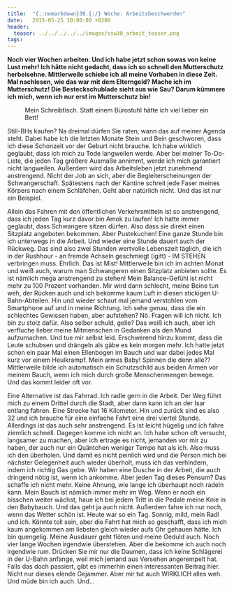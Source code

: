 ```yaml
---
title:  "{::nomarkdown}30.{:/} Woche: Arbeitsbeschwerden"
date:   2015-05-25 10:00:00 +0200
header:
  teaser: ../../../../../images/ssw30_arbeit_teaser.png
tags:
---
```

**Noch vier Wochen arbeiten. Und ich habe jetzt schon sowas von keine Lust mehr! Ich hätte nicht gedacht, dass ich so schnell den Mutterschutz herbeisehne. Mittlerweile schiebe ich all meine Vorhaben in diese Zeit. Mal nachlesen, wie das war mit dem Elterngeld? Mache ich im Mutterschutz! Die Besteckschublade sieht aus wie Sau? Darum kümmere ich mich, wenn ich nur erst im Mutterschutz bin!**

<figure>
  <img src="../../../../../images/ssw30_arbeit.jpg" alt="">
  <figcaption>Mein Schreibtisch. Statt einem Bürostuhl hätte ich viel lieber ein Bett!</figcaption>
</figure>

Still-BHs kaufen? Na dreimal dürfen Sie raten, wann das auf meiner Agenda steht. Dabei habe ich die letzten Monate Stein und Bein geschworen, dass ich diese Schonzeit vor der Geburt nicht brauche. Ich habe wirklich geglaubt, dass ich mich zu Tode langweilen werde. Aber bei meiner To-Do-Liste, die jeden Tag größere Ausmaße annimmt, werde ich mich garantiert nicht langweilen. Außerdem wird das Arbeitsleben jetzt zunehmend anstrengend. Nicht der Job an sich, aber die Begleiterscheinungen der Schwangerschaft. Spätestens nach der Kantine schreit jede Faser meines Körpers nach einem Schläfchen. Geht aber natürlich nicht. Und das ist nur ein Beispiel.

Allein das Fahren mit den öffentlichen Verkehrsmitteln ist so anstrengend, dass ich jeden Tag kurz davor bin Amok zu laufen! Ich hatte immer geglaubt, dass Schwangere sitzen dürfen. Also dass sie direkt einen Sitzplatz angeboten bekommen. Aber Pustekuchen! Eine ganze Stunde bin ich unterwegs in die Arbeit. Und wieder eine Stunde dauert auch der Rückweg. Das sind also zwei Stunden wertvolle Lebenszeit täglich, die ich in der Rushhour - an fremde Achseln geschmiegt (igitt) - IM STEHEN verbringen muss. Ehrlich. Das ist Mist! Mittlerweile bin ich im achten Monat und weiß auch, warum man Schwangeren einen Sitzplatz anbieten sollte. Es ist nämlich mega anstrengend zu stehen! Mein Balance-Gefühl ist nicht mehr zu 100 Prozent vorhanden. Mir wird dann schlecht, meine Beine tun weh, der Rücken auch und ich bekomme kaum Luft in diesen stickigen U-Bahn-Abteilen. Hin und wieder schaut mal jemand verstohlen vom Smartphone auf und in meine Richtung. Ich sehe genau, dass die ein schlechtes Gewissen haben, aber aufstehen? Nö. Fragen will ich nicht. Ich bin zu stolz dafür. Also selber schuld, gelle? Das weiß ich auch, aber ich verfluche lieber meine Mitmenschen in Gedanken als den Mund aufzumachen. Und tue mir selbst leid. Erschwerend hinzu kommt, dass die Leute schubsen und drängeln als gäbe es kein morgen mehr. Ich hatte jetzt schon ein paar Mal einen Ellenbogen im Bauch und war dabei jedes Mal kurz vor einem Heulkrampf. Mein armes Baby! Spinnen die denn alle?? Mittlerweile bilde ich automatisch ein Schutzschild aus beiden Armen vor meinem Bauch, wenn ich mich durch große Menschenmengen bewege. Und das kommt leider oft vor.

Eine Alternative ist das Fahrrad. Ich radle gern in die Arbeit. Der Weg führt mich zu einem Drittel durch die Stadt, aber dann kann ich an der Isar entlang fahren. Eine Strecke hat 16 Kilometer. Hin und zurück sind es also 32 und ich brauche für eine einfache Fahrt eine drei viertel Stunde. Allerdings ist das auch sehr anstrengend. Es ist leicht hügelig und ich fahre ziemlich schnell. Dagegen komme ich nicht an. Ich habe schon oft versucht, langsamer zu machen, aber ich ertrage es nicht, jemanden vor mir zu haben, der auch nur ein Quäntchen weniger Tempo hat als ich. Also muss ich den überholen. Und damit es nicht peinlich wird und die Person mich bei nächster Gelegenheit auch wieder überholt, muss ich das verhindern, indem ich richtig Gas gebe. Wir haben eine Dusche in der Arbeit, die auch dringend nötig ist, wenn ich ankomme. Aber jeden Tag dieses Pensum? Das schaffe ich nicht mehr. Keine Ahnung, wie lange ich überhaupt noch radeln kann. Mein Bauch ist nämlich immer mehr im Weg. Wenn er noch ein bisschen weiter wächst, haue ich bei jedem Tritt in die Pedale meine Knie in den Babybauch. Und das geht ja auch nicht. Außerdem fahre ich nur noch, wenn das Wetter schön ist. Heute war so ein Tag. Sonnig, mild, mein Radl und ich. Könnte toll sein, aber die Fahrt hat mich so geschafft, dass ich mich kaum angekommen am liebsten gleich wieder aufs Ohr gehauen hätte. Ich bin quengelig. Meine Ausdauer geht flöten und meine Geduld auch. Noch vier lange Wochen irgendwie überstehen. Aber die bekomme ich auch noch irgendwie rum. Drücken Sie mir nur die Daumen, dass ich keine Schlägerei in der U-Bahn anfange, weil mich jemand aus Versehen angerempelt hat. Falls das doch passiert, gibt es immerhin einen interessanten Beitrag hier. Nicht nur dieses elende Gejammer. Aber mir tut auch WIRKLICH alles weh. Und müde bin ich auch. Und...